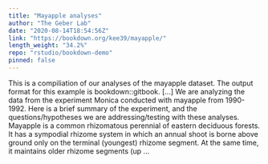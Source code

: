 ```yaml
---
title: "Mayapple analyses"
author: "The Geber Lab"
date: "2020-08-14T18:54:56Z"
link: "https://bookdown.org/kee39/mayapple/"
length_weight: "34.2%"
repo: "rstudio/bookdown-demo"
pinned: false
---
```


This is a compiliation of our analyses of the mayapple dataset. The output format for this example is bookdown::gitbook. [...] We are analyzing the data from the experiment Monica conducted with mayapple from 1990-1992. Here is a brief summary of the experiment, and the questions/hypotheses we are addressing/testing with these analyses. Mayapple is a common rhizomatous perennial of eastern deciduous forests. It has a sympodial rhizome system in which an annual shoot is borne above ground only on the terminal (youngest) rhizome segment. At the same time, it maintains older rhizome segments (up  ...
